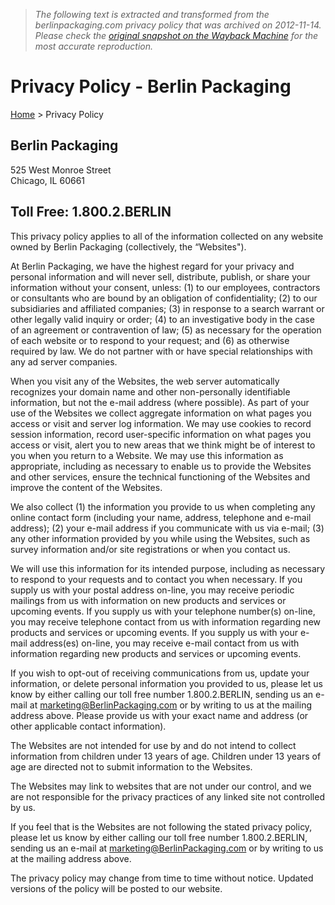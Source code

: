 > *The following text is extracted and transformed from the berlinpackaging.com privacy policy that was archived on 2012-11-14. Please check the [original snapshot on the Wayback Machine](https://web.archive.org/web/20121114004932id_/http%3A//www.berlinpackaging.com/en/privacypolicy) for the most accurate reproduction.*

# Privacy Policy - Berlin Packaging

[Home](https://web.archive.org/) > Privacy Policy 

##  Berlin Packaging  
525 West Monroe Street  
Chicago, IL 60661

##  Toll Free: 1.800.2.BERLIN

  
This privacy policy applies to all of the information collected on any website owned by Berlin Packaging (collectively, the “Websites").

At Berlin Packaging, we have the highest regard for your privacy and personal information and will never sell, distribute, publish, or share your information without your consent, unless: (1) to our employees, contractors or consultants who are bound by an obligation of confidentiality; (2) to our subsidiaries and affiliated companies; (3) in response to a search warrant or other legally valid inquiry or order; (4) to an investigative body in the case of an agreement or contravention of law; (5) as necessary for the operation of each website or to respond to your request; and (6) as otherwise required by law. We do not partner with or have special relationships with any ad server companies.

When you visit any of the Websites, the web server automatically recognizes your domain name and other non-personally identifiable information, but not the e-mail address (where possible). As part of your use of the Websites we collect aggregate information on what pages you access or visit and server log information. We may use cookies to record session information, record user-specific information on what pages you access or visit, alert you to new areas that we think might be of interest to you when you return to a Website. We may use this information as appropriate, including as necessary to enable us to provide the Websites and other services, ensure the technical functioning of the Websites and improve the content of the Websites.

We also collect (1) the information you provide to us when completing any online contact form (including your name, address, telephone and e-mail address); (2) your e-mail address if you communicate with us via e-mail; (3) any other information provided by you while using the Websites, such as survey information and/or site registrations or when you contact us.

We will use this information for its intended purpose, including as necessary to respond to your requests and to contact you when necessary. If you supply us with your postal address on-line, you may receive periodic mailings from us with information on new products and services or upcoming events. If you supply us with your telephone number(s) on-line, you may receive telephone contact from us with information regarding new products and services or upcoming events. If you supply us with your e-mail address(es) on-line, you may receive e-mail contact from us with information regarding new products and services or upcoming events.

If you wish to opt-out of receiving communications from us, update your information, or delete personal information you provided to us, please let us know by either calling our toll free number 1.800.2.BERLIN, sending us an e-mail at marketing@BerlinPackaging.com or by writing to us at the mailing address above. Please provide us with your exact name and address (or other applicable contact information).

The Websites are not intended for use by and do not intend to collect information from children under 13 years of age. Children under 13 years of age are directed not to submit information to the Websites.

The Websites may link to websites that are not under our control, and we are not responsible for the privacy practices of any linked site not controlled by us.

If you feel that is the Websites are not following the stated privacy policy, please let us know by either calling our toll free number 1.800.2.BERLIN, sending us an e-mail at marketing@BerlinPackaging.com or by writing to us at the mailing address above.

The privacy policy may change from time to time without notice. Updated versions of the policy will be posted to our website.  
 
